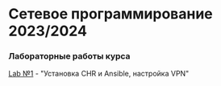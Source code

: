 # Сетевое программирование 2023/2024

### Лабораторные работы курса


[Lab №1](lab1) - "Установка CHR и Ansible, настройка VPN"